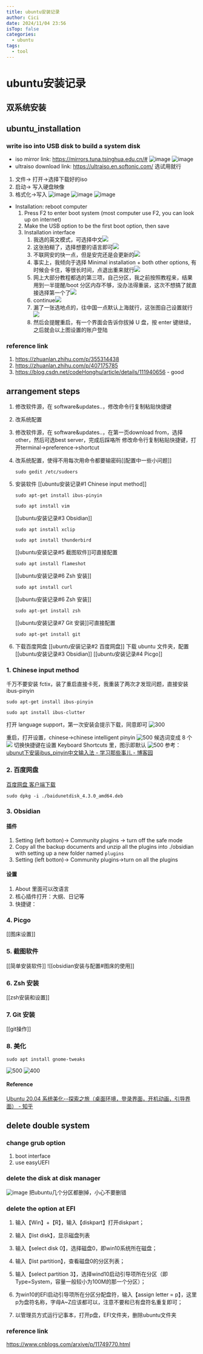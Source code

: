 ```yaml
---
title: ubuntu安装记录
author: Cici
date: 2024/11/04 23:56
isTop: false
categories:
  - ubuntu
tags:
  - tool
---
```


# ubuntu安装记录

## 双系统安装
## ubuntu_installation
### write iso into USB disk to build a system disk
- iso mirror link: https://mirrors.tuna.tsinghua.edu.cn/#
	![image](https://user-images.githubusercontent.com/48377634/166099113-ba4c3834-4e28-4ba3-ac4a-86e46f14d7ce.png)
	![image](https://user-images.githubusercontent.com/48377634/166099131-a6621a96-2d60-42d8-969f-1e42739594eb.png)
- ultraiso download link: https://ultraiso.en.softonic.com/
选试用就行
1. 文件-> 打开->选择下载好的iso
2. 启动-> 写入硬盘映像
3. 格式化->写入
	![image](https://user-images.githubusercontent.com/48377634/166101218-67cabc3a-7503-4a50-9c05-da1a5f459c09.png)
	![image](https://user-images.githubusercontent.com/48377634/166101201-fedacbe4-20f5-4e9b-be35-d4769398d95a.png)
	![image](https://user-images.githubusercontent.com/48377634/166101243-b9170479-59dd-4173-bc4a-9c03d30dba19.png)
- Installation: reboot computer
	1. Press F2 to enter boot system (most computer use F2, you can look up on internet)
	2. Make the USB option to be the first boot option, then save
	3. Installation interface
		1. 我选的英文模式，可选择中文![](https://s2.loli.net/2022/05/01/viecr8l5E6wJQAd.png)
		2. 这张拍糊了，选择想要的语言即可![](https://s2.loli.net/2022/05/01/gvyAMEoPc8rSVzC.png)
		3. 不联网安的快一点，但是安完还是会更新的![](https://s2.loli.net/2022/05/01/a4cI5hZoRwU2GJ7.png)
		4. 事实上，我倾向于选择 Minimal installation + both other options, 有时候会卡住，等很长时间，点退出重来就行![](https://s2.loli.net/2022/05/01/HnqySjcBVvLmuxF.png)
		5. 网上大部分教程都选的第三项，自己分区，我之前按照教程来，结果用到一半提醒/boot 分区内存不够，没办法得重装，这次不想搞了就直接选择第一个了![](https://s2.loli.net/2022/05/01/PL78Aic2WUmpdCk.png)
		6. continue![](https://s2.loli.net/2022/05/01/mR5xl6pfdzYutrT.png)
		7. 漏了一张选地点的，往中国一点默认上海就行，这张图自己设置就行![](https://s2.loli.net/2022/05/01/ixDcg6n8bOaFrVP.png)
		8. 然后会提醒重启，有一个界面会告诉你拔掉 U 盘，按 enter 键继续，之后就会以上图设置的账户登陆

### reference link
1. https://zhuanlan.zhihu.com/p/355314438
2. https://zhuanlan.zhihu.com/p/407175785
3. https://blog.csdn.net/codeHonghu/article/details/111940656 - good

## arrangement steps

1. 修改软件源，在 software&updates..，修改命令行复制粘贴快捷键
2. 改系统配置
1. 修改软件源，在 software&updates..，在第一页download from，选择other，然后可选best server，完成后踩咯所 修改命令行复制粘贴快捷键，打开terminal->preference->shortcut
2. 改系统配置，使得不用每次用命令都要输密码[[配置中一些小问题]]
	```shell
	sudo gedit /etc/sudoers
	```
3. 安装软件
	[[ubuntu安装记录#1 Chinese input method]]
	```shell
	sudo apt-get install ibus-pinyin
	```
	
	```shell
	sudo apt install vim
	```
	
	[[ubuntu安装记录#3 Obsidian]]
	```shell
	sudo apt install xclip
	```
	
	```shell
	sudo apt install thunderbird
	```
	[[ubuntu安装记录#5 截图软件]]可直接配置
	```shell
	sudo apt install flameshot
	```
	[[ubuntu安装记录#6 Zsh 安装]]
	```shell
	sudo apt install curl
	```
	[[ubuntu安装记录#6 Zsh 安装]]
	```shell
	sudo apt-get install zsh
	```
	[[ubuntu安装记录#7 Git 安装]]可直接配置
	```shell
	sudo apt-get install git
	```
4. 下载百度网盘
[[ubuntu安装记录#2 百度网盘]]
下载 ubuntu 文件夹，配置 [[ubuntu安装记录#3 Obsidian]]  [[ubuntu安装记录#4 Picgo]]

### 1. Chinese input method
千万不要安装 fctix，装了重启直接卡死，我重装了两次才发现问题，直接安装 ibus-pinyin
```shell
sudo apt-get install ibus-pinyin
```

```shell
sudo apt install ibus-clutter
```
打开 language support，第一次安装会提示下载，同意即可
![300](https://s2.loli.net/2022/05/01/3sOh7xnjtCXRz6i.png)

重启，打开设置，chinese->chinese intelligent pinyin
![500](https://s2.loli.net/2022/05/01/n8J2FMjIXcwEP4t.png)
候选词变成 8 个
![](https://s2.loli.net/2022/05/01/X8x3rliuHYpRcqT.png)
切换快捷键在设置 Keyboard Shortcuts 里，图示即默认
![500](https://s2.loli.net/2022/05/01/73CFT1xJ865ocZH.png)
参考：[ubunut下安装ibus_pinyin中文输入法 - 学习那些事儿 - 博客园](https://www.cnblogs.com/yulongzhou/p/6345611.html#:~:text=%E5%AE%89%E8%A3%85ibus%20%E5%9C%A8%E8%BD%AF%E4%BB%B6%E4%B8%AD%E5%BF%83%E4%B8%8B%E8%BD%BD%E5%AE%89%E8%A3%85%E5%8D%B3%E5%8F%AF%E6%88%96%E8%80%85sudo%20apt-get%20install%20ibus-pinyin,3%E3%80%81%E5%AE%89%E8%A3%85%E5%AE%8C%E4%B9%8B%E5%90%8E%E9%9C%80%E9%87%8D%E5%90%AF%E6%9C%BA%E5%99%A8%206%E3%80%81%E8%AE%BE%E7%BD%AE-%E6%96%87%E6%9C%AC%E8%BE%93%E5%85%A5-%E7%82%B9%E5%87%BB%E8%BE%93%E5%85%A5%E6%BA%90%E7%9A%84%E2%80%9C%2B%E2%80%9D%2C%E9%80%89%E6%8B%A9%E6%B1%89%E8%AF%AD%20%28Pinyin%29%20%28IBus%29%207%E3%80%81%E5%A6%82%E6%9E%9C%E8%BF%98%E6%B2%A1%E6%9C%89%E6%AD%A3%E5%B8%B8%E8%BE%93%E5%85%A5%E4%B8%AD%E6%96%87%EF%BC%8C%E5%B0%B1%E5%9C%A8%E5%B1%8F%E5%B9%95%E5%8F%B3%E4%B8%8A%E8%A7%92%E7%94%B5%E9%87%8F%E5%B7%A6%E8%BE%B9%E7%82%B9%E5%87%BB%E9%80%89%E6%8B%A9%E4%B8%80%E4%B8%8B%E5%B0%B1ok%E4%BA%86)
### 2. 百度网盘
[百度网盘 客户端下载](https://pan.baidu.com/download)
```
sudo dpkg -i ./baidunetdisk_4.3.0_amd64.deb
```
### 3. Obsidian
#### 插件
1. Setting (left botton)-> Community plugins -> turn off the safe mode
2. Copy all the backup documents and unzip all the plugins into ./obsidian with setting up a new folder named `plugins`
3. Setting (left botton)-> Community plugins->turn on all the plugins
#### 设置
1. About 里面可以改语言
2. 核心插件打开：大纲、日记等
3. 快捷键：
### 4. Picgo
[[图床设置]]
### 5. 截图软件
[[简单安装软件]]
![[obsidian安装与配置#图床的使用]]
### 6. Zsh 安装
[[zsh安装和设置]]
### 7. Git 安装
[[git操作]]
### 8. 美化
```shell
sudo apt install gnome-tweaks
```
![500](https://s2.loli.net/2022/05/06/gLBRxCMS87wXIm5.png)
   ![400](https://s2.loli.net/2022/05/06/tjlenkQ9KMoA73I.png)



#### Reference
[Ubuntu 20.04 系统美化--探索之旅（桌面环境，登录界面，开机动画，引导界面） - 知乎](https://zhuanlan.zhihu.com/p/401763253?utm_source=pocket_mylist)

## delete double system
### change grub option
1. boot interface
2. use easyUEFI
### delete the disk at disk manager
![image](https://user-images.githubusercontent.com/48377634/166102114-06da85b6-5330-4d1f-b32e-f5c926d13dc9.png)
把ubuntu几个分区都删掉，小心不要删错
### delete the option at EFI
1. 输入【Win】+【R】，输入【diskpart】打开diskpart；

2. 输入【list disk】，显示磁盘列表

3. 输入【select disk 0】，选择磁盘0，即win10系统所在磁盘；

4. 输入【list partition】，查看磁盘0的分区列表；

5. 输入【select partition 3】，选择wind10启动引导项所在分区（即Type=System，容量一般较小为100M的那一个分区）；

6. 为win10的EFI启动引导项所在分区分配盘符，输入【assign letter = p】，这里p为盘符名称，字母A~Z应该都可以，注意不要和已有盘符名重复即可；
7. 以管理员方式运行记事本，打开p盘，EFI文件夹，删除ubuntu文件夹

### reference link
https://www.cnblogs.com/arxive/p/11749770.html


